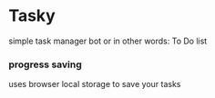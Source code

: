 <h1>Tasky</h1>
<p>simple task manager bot or in other words: To Do list</p>
<p>
<h3>progress saving</h3>
uses browser local storage to save your tasks
</p>
